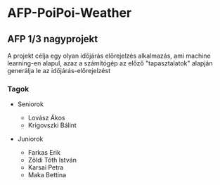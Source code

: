 # AFP-PoiPoi-Weather
## AFP 1/3 nagyprojekt

A projekt célja egy olyan időjárás előrejelzés alkalmazás, ami machine learning-en alapul, azaz a számítógép az előző "tapasztalatok" alapján generálja le az időjárás-előrejelzést

### Tagok
- Seniorok
  - Lovász Ákos
  - Krigovszki Bálint

- Juniorok
  - Farkas Erik
  - Zöldi Tóth István
  - Karsai Petra
  - Maka Bettina
